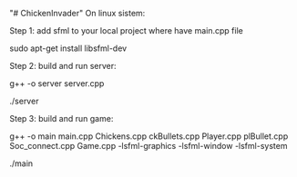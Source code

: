 "# ChickenInvader" 
On linux sistem:

Step 1: add sfml to your local project where have main.cpp file

sudo apt-get install libsfml-dev

Step 2: build and run server:

g++ -o server server.cpp

./server

Step 3: build and run game:

g++ -o main main.cpp Chickens.cpp ckBullets.cpp Player.cpp plBullet.cpp Soc_connect.cpp Game.cpp -lsfml-graphics -lsfml-window -lsfml-system 

./main